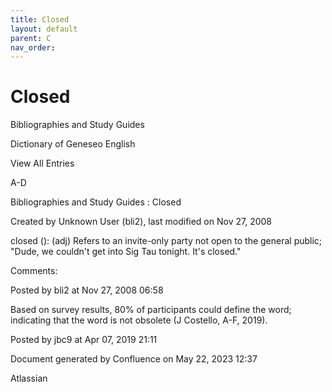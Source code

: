 ```yaml
---
title: Closed
layout: default
parent: C
nav_order:
---
```


# Closed

Bibliographies and Study Guides

Dictionary of Geneseo English

View All Entries

A-D

Bibliographies and Study Guides : Closed

Created by  Unknown User (bli2), last modified on Nov 27, 2008

closed (): (adj) Refers to an invite-only party not open to the general public; &quot;Dude, we couldn't get into Sig Tau tonight. It's closed.&quot; 

Comments:

Posted by bli2 at Nov 27, 2008 06:58

Based on survey results, 80% of participants could define the word; indicating that the word is not obsolete (J Costello, A-F, 2019).

Posted by jbc9 at Apr 07, 2019 21:11

Document generated by Confluence on May 22, 2023 12:37

Atlassian
